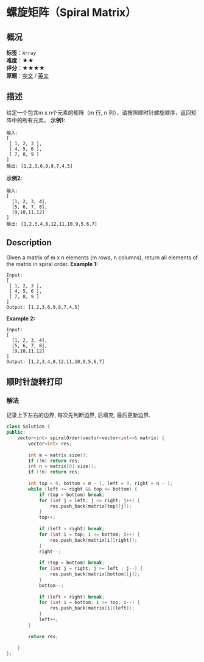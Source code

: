 # 螺旋矩阵（Spiral Matrix）
## 概况
**标签**：*`Array`*<br>
**难度**：★★<br>
**评分**：★★★★<br>
**原题**：[中文](https://leetcode-cn.com/problems/spiral-matrix) / [英文](https://leetcode.com/problems/spiral-matrix)
## 描述
给定一个包含m x n个元素的矩阵（m 行, n 列），请按照顺时针螺旋顺序，返回矩阵中的所有元素。
**示例1:**
```
输入:
[
 [ 1, 2, 3 ],
 [ 4, 5, 6 ],
 [ 7, 8, 9 ]
]
输出: [1,2,3,6,9,8,7,4,5]
```
**示例2:**
```
输入:
[
  [1, 2, 3, 4],
  [5, 6, 7, 8],
  [9,10,11,12]
]
输出: [1,2,3,4,8,12,11,10,9,5,6,7]
```
## Description
Given a matrix of m x n elements (m rows, n columns), return all elements of the matrix in spiral order.
**Example 1:**
```
Input:
[
 [ 1, 2, 3 ],
 [ 4, 5, 6 ],
 [ 7, 8, 9 ]
]
Output: [1,2,3,6,9,8,7,4,5]
```
**Example 2:**
```
Input:
[
  [1, 2, 3, 4],
  [5, 6, 7, 8],
  [9,10,11,12]
]
Output: [1,2,3,4,8,12,11,10,9,5,6,7]
```
## 顺时针旋转打印
### 解法
记录上下左右的边界, 每次先判断边界, 后填充, 最后更新边界.
```c++
class Solution {
public:
    vector<int> spiralOrder(vector<vector<int>>& matrix) {
        vector<int> res;
        
        int m = matrix.size();
        if (!m) return res;
        int n = matrix[0].size();
        if (!n) return res;
        
        int top = 0, bottom = m - 1, left = 0, right = n - 1;
        while (left <= right && top <= bottom) {
            if (top > bottom) break;
            for (int j = left; j <= right; j++) {
                res.push_back(matrix[top][j]);
            }
            top++;
            
            if (left > right) break;
            for (int i = top; i <= bottom; i++) {
                res.push_back(matrix[i][right]);
            }
            right--;
            
            if (top > bottom) break;
            for (int j = right; j >= left ; j--) {
                res.push_back(matrix[bottom][j]);
            }
            bottom--;
            
            if (left > right) break;
            for (int i = bottom; i >= top; i--) {
                res.push_back(matrix[i][left]);
            }
            left++;
        }
        
        return res;
        
    }
};
```
